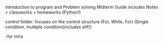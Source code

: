 introduction to program and Problem solving Midterm Guide 
includes Notes + classworks + homeworks (Python!)

control folder: focuses on the control structure (For, While, For) (Single condition, multiple condition(includes elif)) 


-for mira
